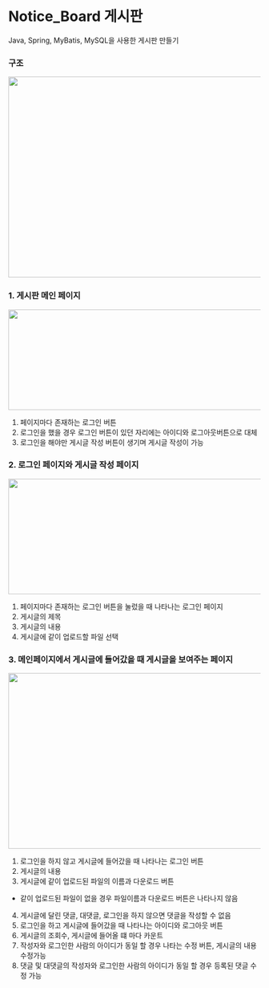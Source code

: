 # Notice_Board 게시판
Java, Spring, MyBatis, MySQL을 사용한 게시판 만들기

### 구조
<img src="https://user-images.githubusercontent.com/87750521/127037608-0777c6d0-e5f4-4b8e-8d96-53428783e32c.png" width="600" height="400">



### 1. 게시판 메인 페이지
<img src="https://user-images.githubusercontent.com/87750521/127040581-589aae4b-6a4a-489b-91bd-b274136408bb.png" width="600" height="200">

1) 페이지마다 존재하는 로그인 버튼
2) 로그인을 했을 경우 로그인 버튼이 있던 자리에는 아이디와 로그아웃버튼으로 대체
3) 로그인을 해야만 게시글 작성 버튼이 생기며 게시글 작성이 가능



### 2. 로그인 페이지와 게시글 작성 페이지

<img src="https://user-images.githubusercontent.com/87750521/127041155-6b32d240-07fe-472f-887a-21594ccb8d03.png" width="600" height="230">

1) 페이지마다 존재하는 로그인 버튼을 눌렀을 때 나타나는 로그인 페이지
2) 게시글의 제목
3) 게시글의 내용
4) 게시글에 같이 업로드할 파일 선택


### 3. 메인페이지에서 게시글에 들어갔을 때 게시글을 보여주는 페이지

<img src="https://user-images.githubusercontent.com/87750521/127041400-cdd8d901-f4e4-4e44-96c5-f48937b9195d.png" width="600" height="350">

1) 로그인을 하지 않고 게시글에 들어갔을 때 나타나는 로그인 버튼
2) 게시글의 내용
3) 게시글에 같이 업로드된 파일의 이름과 다운로드 버튼
  - 같이 업로드된 파일이 없을 경우 파일이름과 다운로드 버튼은 나타나지 않음
4) 게시글에 달린 댓글, 대댓글, 로그인을 하지 않으면 댓글을 작성할 수 없음
5) 로그인을 하고 게시글에 들어갔을 때 나타나는 아이디와 로그아웃 버튼
6) 게시글의 조회수, 게시글에 들어올 떄 마다 카운트
7) 작성자와 로그인한 사람의 아이디가 동일 할 경우 나타는 수정 버튼, 게시글의 내용 수정가능
8) 댓글 및 대댓글의 작성자와 로그인한 사람의 아이디가 동일 할 경우 등록된 댓글 수정 가능
